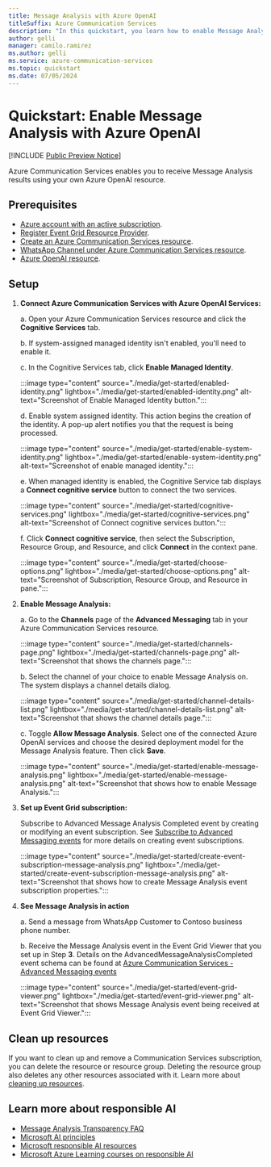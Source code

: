 ```yaml
---
title: Message Analysis with Azure OpenAI
titleSuffix: Azure Communication Services
description: "In this quickstart, you learn how to enable Message Analysis with Azure OpenAI"
author: gelli
manager: camilo.ramirez
ms.author: gelli
ms.service: azure-communication-services
ms.topic: quickstart 
ms.date: 07/05/2024
---
```


# Quickstart: Enable Message Analysis with Azure OpenAI

[!INCLUDE [Public Preview Notice](../../../includes/public-preview-include-document.md)]

Azure Communication Services enables you to receive Message Analysis results using your own Azure OpenAI resource.

## Prerequisites

- [Azure account with an active subscription](https://azure.microsoft.com/free/?WT.mc_id=A261C142F).
- [Register Event Grid Resource Provider](../../sms/handle-sms-events.md#register-an-event-grid-resource-provider).
- [Create an Azure Communication Services resource](../../create-communication-resource.md).
- [WhatsApp Channel under Azure Communication Services resource](../whatsapp/connect-whatsapp-business-account.md).
- [Azure OpenAI resource](../../../../ai-services/openai/how-to/create-resource.md).

## Setup

1. **Connect Azure Communication Services with Azure OpenAI Services:**

   a. Open your Azure Communication Services resource and click the **Cognitive Services** tab.

   b. If system-assigned managed identity isn't enabled, you'll need to enable it.

   c. In the Cognitive Services tab, click **Enable Managed Identity**.
   
      :::image type="content" source="./media/get-started/enabled-identity.png" lightbox="./media/get-started/enabled-identity.png" alt-text="Screenshot of Enable Managed Identity button.":::

   d. Enable system assigned identity. This action begins the creation of the identity. A pop-up alert notifies you that the request is being processed.
   
      :::image type="content" source="./media/get-started/enable-system-identity.png" lightbox="./media/get-started/enable-system-identity.png" alt-text="Screenshot of enable managed identity.":::

   
   e. When managed identity is enabled, the Cognitive Service tab displays a **Connect cognitive service** button to connect the two services.
   
      :::image type="content" source="./media/get-started/cognitive-services.png" lightbox="./media/get-started/cognitive-services.png" alt-text="Screenshot of Connect cognitive services button.":::

   f. Click **Connect cognitive service**, then select the Subscription, Resource Group, and Resource, and click **Connect** in the context pane.
   
      :::image type="content" source="./media/get-started/choose-options.png" lightbox="./media/get-started/choose-options.png" alt-text="Screenshot of Subscription, Resource Group, and Resource in pane.":::

2. **Enable Message Analysis:**

   a. Go to the **Channels** page of the **Advanced Messaging** tab in your Azure Communication Services resource.

     :::image type="content" source="./media/get-started/channels-page.png" lightbox="./media/get-started/channels-page.png" alt-text="Screenshot that shows the channels page.":::
   

   b. Select the channel of your choice to enable Message Analysis on. The system displays a channel details dialog.

     :::image type="content" source="./media/get-started/channel-details-list.png" lightbox="./media/get-started/channel-details-list.png" alt-text="Screenshot that shows the channel details page.":::


   c. Toggle **Allow Message Analysis**. Select one of the connected Azure OpenAI services and choose the desired deployment model for the Message Analysis feature. Then click **Save**.

     :::image type="content" source="./media/get-started/enable-message-analysis.png" lightbox="./media/get-started/enable-message-analysis.png" alt-text="Screenshot that shows how to enable Message Analysis.":::


3. **Set up Event Grid subscription:**

   Subscribe to Advanced Message Analysis Completed event by creating or modifying an event subscription. See [Subscribe to Advanced Messaging events](../whatsapp/handle-advanced-messaging-events.md#set-up-event-grid-viewer) for more details on creating event subscriptions.

      :::image type="content" source="./media/get-started/create-event-subscription-message-analysis.png" lightbox="./media/get-started/create-event-subscription-message-analysis.png" alt-text="Screenshot that shows how to create Message Analysis event subscription properties.":::
      
4. **See Message Analysis in action**

   a. Send a message from WhatsApp Customer to Contoso business phone number.
   
   b. Receive the Message Analysis event in the Event Grid Viewer that you set up in Step **3**. Details on the AdvancedMessageAnalysisCompleted event schema can be found at [Azure Communication Services - Advanced Messaging events](../../../../../articles/event-grid/communication-services-advanced-messaging-events.md#microsoftcommunicationadvancedmessageanalysiscompletedpreview-event)

      :::image type="content" source="./media/get-started/event-grid-viewer.png" lightbox="./media/get-started/event-grid-viewer.png" alt-text="Screenshot that shows Message Analysis event being received at Event Grid Viewer.":::

## Clean up resources

If you want to clean up and remove a Communication Services subscription, you can delete the resource or resource group. Deleting the resource group also deletes any other resources associated with it. Learn more about [cleaning up resources](../../create-communication-resource.md#clean-up-resources).


## Learn more about responsible AI
- [Message Analysis Transparency FAQ](../../../concepts/advanced-messaging/message-analysis/message-analysis-transparency-faq.md)
- [Microsoft AI principles](https://www.microsoft.com/ai/responsible-ai)
- [Microsoft responsible AI resources](https://www.microsoft.com/ai/responsible-ai-resources)
- [Microsoft Azure Learning courses on responsible AI](https://learn.microsoft.com/training/paths/responsible-ai-business-principles)
